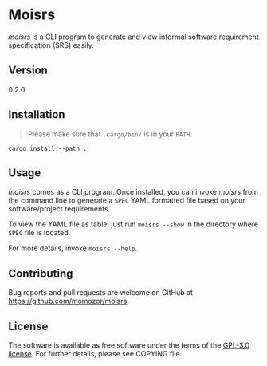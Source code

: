 # Moisrs

*moisrs* is a CLI program to generate and view informal software requirement
specification (SRS) easily.


## Version

0.2.0


## Installation

> Please make sure that `.cargo/bin/` is in your `PATH`.

`cargo install --path .`


## Usage

*moisrs* comes as a CLI program.
Once installed, you can invoke *moisrs* from the command line to generate a
`SPEC` YAML formatted file based on your software/project requirements.

To view the YAML file as table, just run `moisrs --show` in the directory
where `SPEC` file is located.

For more details, invoke `moisrs --help`.


## Contributing

Bug reports and pull requests are welcome on GitHub
at https://github.com/momozor/moisrs.


## License

The software is available as free software under the terms of
the [GPL-3.0 license](https://www.gnu.org/licenses/gpl-3.0.en.html).
For further details, please see COPYING file.
